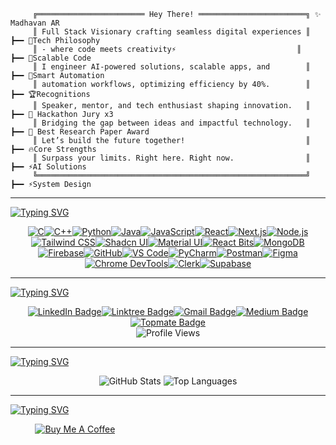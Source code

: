 ```plaintext
     ╔════════════════════════ Hey There! ════════════════════════╗ ✨ Madhavan AR
     ║ Full Stack Visionary crafting seamless digital experiences ║ ┣━━ 🚀Tech Philosophy
     ║ - where code meets creativity⚡                           ║      ┣━━ 🔹Scalable Code 
     ║ I engineer AI-powered solutions, scalable apps, and        ║     ┣━━ 🔹Smart Automation  
     ║ automation workflows, optimizing efficiency by 40%.        ║ ┣━━ 🏆Recognitions
     ║ Speaker, mentor, and tech enthusiast shaping innovation.   ║     ┣━━ 🏅 Hackathon Jury x3
     ║ Bridging the gap between ideas and impactful technology.   ║     ┣━━ 🏅 Best Research Paper Award
     ║ Let’s build the future together!                           ║ ┣━━ 🔥Core Strengths
     ║ Surpass your limits. Right here. Right now.                ║     ┣━━ ⚡AI Solutions  
     ╚════════════════════════════════════════════════════════════╝     ┣━━ ⚡System Design
```

---

[![Typing SVG](https://readme-typing-svg.demolab.com/?lines=⚒️+Languages+and+Tools:&color=FFFFFF)](https://git.io/typing-svg)

<div align="center"><a href="https://en.wikipedia.org/wiki/C_(programming_language)" target="_blank"><img alt="C" src="https://img.shields.io/badge/C-A8B9CC?style=for-the-badge&logo=c&logoColor=white"/></a><a href="https://en.wikipedia.org/wiki/C%2B%2B" target="_blank"><img alt="C++" src="https://img.shields.io/badge/C++-00599C?style=for-the-badge&logo=c%2B%2B&logoColor=white"/></a><a href="https://www.python.org/" target="_blank"><img alt="Python" src="https://img.shields.io/badge/Python-3776AB?style=for-the-badge&logo=python&logoColor=white"/></a><a href="https://www.java.com/" target="_blank"><img alt="Java" src="https://img.shields.io/badge/Java-007396?style=for-the-badge&logo=java&logoColor=white"/></a><a href="https://www.javascript.com/" target="_blank"><img alt="JavaScript" src="https://img.shields.io/badge/JavaScript-F7DF1E?style=for-the-badge&logo=javascript&logoColor=black"/></a><a href="https://reactjs.org/" target="_blank"><img alt="React" src="https://img.shields.io/badge/React-61DAFB?style=for-the-badge&logo=react&logoColor=black"/></a><a href="https://nextjs.org/" target="_blank"><img alt="Next.js" src="https://img.shields.io/badge/Next.js-000000?style=for-the-badge&logo=nextdotjs&logoColor=white"/></a><a href="https://nodejs.org/" target="_blank"><img alt="Node.js" src="https://img.shields.io/badge/Node.js-339933?style=for-the-badge&logo=nodedotjs&logoColor=white"/></a><a href="https://tailwindcss.com/" target="_blank"><img alt="Tailwind CSS" src="https://img.shields.io/badge/Tailwind_CSS-38B2AC?style=for-the-badge&logo=tailwindcss&logoColor=white"/></a><a href="https://ui.shadcn.com/" target="_blank"><img alt="Shadcn UI" src="https://img.shields.io/badge/Shadcn_UI-18181B?style=for-the-badge&logo=shadcn&logoColor=white"/></a><a href="https://mui.com/" target="_blank"><img alt="Material UI" src="https://img.shields.io/badge/Material_UI-007FFF?style=for-the-badge&logo=mui&logoColor=white"/></a><a href="https://reactbits.com/" target="_blank"><img alt="React Bits" src="https://img.shields.io/badge/React_Bits-61DAFB?style=for-the-badge&logo=react&logoColor=black"/></a><a href="https://www.mongodb.com/" target="_blank"><img alt="MongoDB" src="https://img.shields.io/badge/MongoDB-47A248?style=for-the-badge&logo=mongodb&logoColor=white"/></a><a href="https://firebase.google.com/" target="_blank"><img alt="Firebase" src="https://img.shields.io/badge/Firebase-FFCA28?style=for-the-badge&logo=firebase&logoColor=black"/></a><a href="https://github.com/" target="_blank"><img alt="GitHub" src="https://img.shields.io/badge/GitHub-181717?style=for-the-badge&logo=github&logoColor=white"/></a><a href="https://code.visualstudio.com/" target="_blank"><img alt="VS Code" src="https://img.shields.io/badge/VS_Code-007ACC?style=for-the-badge&logo=visual-studio-code&logoColor=white"/></a><a href="https://www.jetbrains.com/pycharm/" target="_blank"><img alt="PyCharm" src="https://img.shields.io/badge/PyCharm-000000?style=for-the-badge&logo=pycharm&logoColor=white"/></a><a href="https://www.postman.com/" target="_blank"><img alt="Postman" src="https://img.shields.io/badge/Postman-FF6C37?style=for-the-badge&logo=postman&logoColor=white"/></a><a href="https://www.figma.com/" target="_blank"><img alt="Figma" src="https://img.shields.io/badge/Figma-F24E1E?style=for-the-badge&logo=figma&logoColor=white"/></a><a href="https://developer.chrome.com/docs/devtools/" target="_blank"><img alt="Chrome DevTools" src="https://img.shields.io/badge/Chrome_DevTools-4285F4?style=for-the-badge&logo=googlechrome&logoColor=white"/></a><a href="https://clerk.com/" target="_blank"><img alt="Clerk" src="https://img.shields.io/badge/Clerk-2E2E2E?style=for-the-badge&logo=clerk&logoColor=white"/></a><a href="https://supabase.com/" target="_blank"><img alt="Supabase" src="https://img.shields.io/badge/Supabase-3ECF8E?style=for-the-badge&logo=supabase&logoColor=white"/></a></div>

 
---

[![Typing SVG](https://readme-typing-svg.demolab.com/?lines=📫+How+to+reach+me:&color=FFFFFF)](https://git.io/typing-svg)

<div id="badges" align="center">
  <a href="https://www.linkedin.com/in/madhavan-a-86780228a/"><img src="https://img.shields.io/badge/LinkedIn-0077B5?style=for-the-badge&logo=linkedin&logoColor=white" alt="LinkedIn Badge"/></a><a href="https://linktr.ee/MadhavanAR"><img src="https://img.shields.io/badge/Linktree-39E09B?style=for-the-badge&logo=linktree&logoColor=white" alt="Linktree Badge"/></a><a href="mailto:madhavan.webdev@gmail.com"><img src="https://img.shields.io/badge/Mail-D14836?style=for-the-badge&logo=gmail&logoColor=white" alt="Gmail Badge"/></a><a href="https://medium.com/@madhavanu555"><img src="https://img.shields.io/badge/Medium-12100E?style=for-the-badge&logo=medium&logoColor=white" alt="Medium Badge"/></a><a href="https://topmate.io/madhavanar"><img src="https://img.shields.io/badge/Topmate-E60023?style=for-the-badge&logo=topmate&logoColor=white" alt="Topmate Badge"/></a>
  <br>
  <img src="https://komarev.com/ghpvc/?username=MadhavanAR&color=green" alt="Profile Views"/>
</div>



---
[![Typing SVG](https://readme-typing-svg.demolab.com/?lines=📊+Github+Stats:&color=FFFFFF)](https://git.io/typing-svg)

<div align="center">
  <img src="https://github-readme-stats.vercel.app/api?username=MadhavanAR&show_icons=true&theme=radical" alt="GitHub Stats"/> 
  <img src="https://github-readme-stats.vercel.app/api/top-langs/?username=MadhavanAR&layout=compact&theme=radical" alt="Top Languages"/>
</div>
<!--   <img src="https://github-profile-trophy.vercel.app/?username=MadhavanAR&theme=radical" alt="Trophy"/> -->
<!--   <img src="https://github-readme-activity-graph.vercel.app/graph?username=MadhavanAR&theme=github-compact" alt="GitHub Activity Graph"/> -->

---
[![Typing SVG](https://readme-typing-svg.demolab.com/?lines=💰+You+can+help+me+by+Donating:&color=FFFFFF)](https://git.io/typing-svg)

<p>
  &nbsp;&nbsp;&nbsp;&nbsp;&nbsp;&nbsp;&nbsp;&nbsp;&nbsp;
  <a href="https://buymeacoffee.com/madhavanu5f">
    <img src="https://img.shields.io/badge/Buy%20Me%20a%20Coffee-ffdd00?style=for-the-badge&logo=buy-me-a-coffee&logoColor=black" alt="Buy Me A Coffee">
  </a>
</p>
